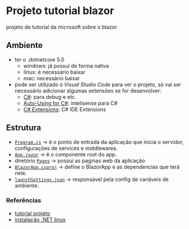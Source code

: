 # Projeto tutorial blazor
projeto de tutorial da microsoft sobre o blazor

## Ambiente
- ter o .dotnetcore 5.0
  - windows: já possui de forma nativa
  - linux: é necessário baixar
  - mac: necessário baixar
- pode ser utilizado o _Visual Studio Code_ para ver o projeto, só vai ser necessário adicionar algumas extensões se for desenvolver:
  - [C#](https://marketplace.visualstudio.com/items?itemName=ms-dotnettools.csharp): para debug e etc.
  - [Auto-Using for C#](https://marketplace.visualstudio.com/items?itemName=Fudge.auto-using): intelisense para C#
  - [C# Extensions](https://marketplace.visualstudio.com/items?itemName=jchannon.csharpextensions): C# IDE Extensions

## Estrutura
- [`Program.cs`](./Program.cs) -> é o ponto de entrada da aplicação que inicia o servidor, configurações de services e middlewares.
- [`App.razor`](./App.razor) -> é o componente root do app.
- diretório [`Pages`](./Pages) -> possui as paginas web da aplicação
- [`BlazorApp.csproj`](./BlazorApp.csproj) -> define o BlazorApp e as dependencias que terá nele.
- [`launchSettings.json`](./Properties/launchSettings.json) -> responsável pela config de variáveis de ambiente.


### Referências
- [tutorial projeto](https://dotnet.microsoft.com/en-us/learn/aspnet/blazor-tutorial/create)
- [instalação .NET linux](https://docs.microsoft.com/pt-br/dotnet/core/install/linux?WT.mc_id=dotnet-35129-website)